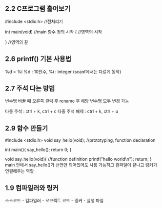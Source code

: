 ## 2.2 C프로그램 훑어보기
#include <stdio.h> //전처리기

int main(void) //main 함수 정의 시작
{ //영역의 시작

} //영역의 끝

## 2.6 printf() 기본 사용법
%d = %i
%d : 10진수, %i : integer
(scanf에서는 다르게 동작)

## 2.7 주석 다는 방법
변수명 바꿀 때 오른쪽 클릭 후 rename 후 해당 변수명 모두 변경 가능

다중 주석 : ctrl + k, ctrl + c
다중 주석 해제 : ctrl + k, ctrl + u

## 2.9 함수 만들기
#include <stdio.h>
void say_hello(void); //prototyping, function declaration

int main(){
	say_hello();
	return 0;
}

void say_hello(void){ //function definition
	printf("hello world\n");
	return;
}
main 안에서 say_hello()가 선언만 되어있어도 사용 가능하고 컴파일이 끝나고 링커가 연결해주는 역할

## 1.9 컴파일러와 링커
소스코드 - 컴파일러 - 오브젝트 코드 - 링커 - 실행 파일
